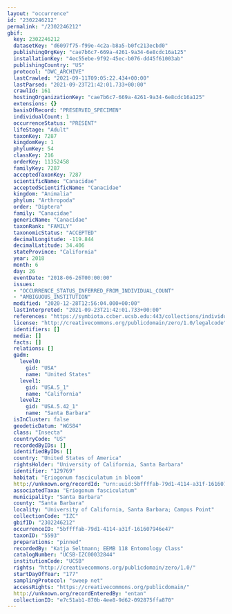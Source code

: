 ```yaml
---
layout: "occurrence"
id: "2302246212"
permalink: "/2302246212"
gbif:
  key: 2302246212
  datasetKey: "d6097f75-f99e-4c2a-b8a5-b0fc213ecbd0"
  publishingOrgKey: "cae7b6c7-669a-4261-9a34-6e8cdc16a125"
  installationKey: "4ec55ebe-9f92-45ec-b076-dd45f61003ab"
  publishingCountry: "US"
  protocol: "DWC_ARCHIVE"
  lastCrawled: "2021-09-11T09:05:22.434+00:00"
  lastParsed: "2021-09-23T21:42:01.733+00:00"
  crawlId: 161
  hostingOrganizationKey: "cae7b6c7-669a-4261-9a34-6e8cdc16a125"
  extensions: {}
  basisOfRecord: "PRESERVED_SPECIMEN"
  individualCount: 1
  occurrenceStatus: "PRESENT"
  lifeStage: "Adult"
  taxonKey: 7287
  kingdomKey: 1
  phylumKey: 54
  classKey: 216
  orderKey: 11352458
  familyKey: 7287
  acceptedTaxonKey: 7287
  scientificName: "Canacidae"
  acceptedScientificName: "Canacidae"
  kingdom: "Animalia"
  phylum: "Arthropoda"
  order: "Diptera"
  family: "Canacidae"
  genericName: "Canacidae"
  taxonRank: "FAMILY"
  taxonomicStatus: "ACCEPTED"
  decimalLongitude: -119.844
  decimalLatitude: 34.406
  stateProvince: "California"
  year: 2018
  month: 6
  day: 26
  eventDate: "2018-06-26T00:00:00"
  issues:
  - "OCCURRENCE_STATUS_INFERRED_FROM_INDIVIDUAL_COUNT"
  - "AMBIGUOUS_INSTITUTION"
  modified: "2020-12-28T12:56:04.000+00:00"
  lastInterpreted: "2021-09-23T21:42:01.733+00:00"
  references: "https://symbiota.ccber.ucsb.edu:443/collections/individual/index.php?occid=129769"
  license: "http://creativecommons.org/publicdomain/zero/1.0/legalcode"
  identifiers: []
  media: []
  facts: []
  relations: []
  gadm:
    level0:
      gid: "USA"
      name: "United States"
    level1:
      gid: "USA.5_1"
      name: "California"
    level2:
      gid: "USA.5.42_1"
      name: "Santa Barbara"
  isInCluster: false
  geodeticDatum: "WGS84"
  class: "Insecta"
  countryCode: "US"
  recordedByIDs: []
  identifiedByIDs: []
  country: "United States of America"
  rightsHolder: "University of California, Santa Barbara"
  identifier: "129769"
  habitat: "Eriogonum fasciculatum in bloom"
  http://unknown.org/recordId: "urn:uuid:5bffffab-79d1-4114-a31f-161607946e47"
  associatedTaxa: "Eriogonum fasciculatum"
  municipality: "Santa Barbara"
  county: "Santa Barbara"
  locality: "University of California, Santa Barbara; Campus Point"
  collectionCode: "IZC"
  gbifID: "2302246212"
  occurrenceID: "5bffffab-79d1-4114-a31f-161607946e47"
  taxonID: "5593"
  preparations: "pinned"
  recordedBy: "Katja Seltmann; EEMB 118 Entomology Class"
  catalogNumber: "UCSB-IZC00032844"
  institutionCode: "UCSB"
  rights: "http://creativecommons.org/publicdomain/zero/1.0/"
  startDayOfYear: "177"
  samplingProtocol: "sweep net"
  accessRights: "https://creativecommons.org/publicdomain/"
  http://unknown.org/recordEnteredBy: "entan"
  collectionID: "e7c51ab1-870b-4ee8-9d62-092875ffa870"
---
```

